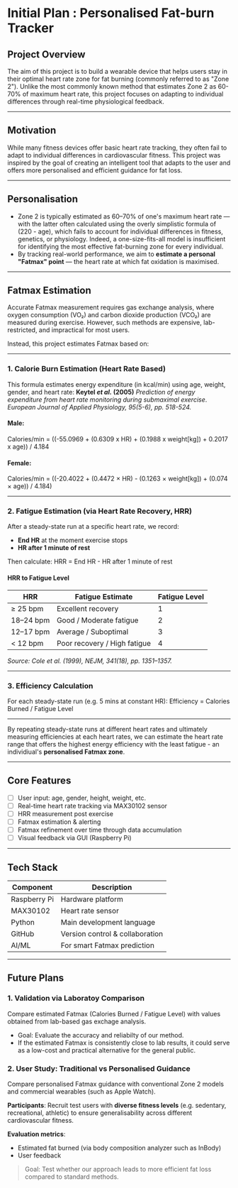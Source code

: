 # Initial Plan : Personalised Fat-burn Tracker

## Project Overview
The aim of this project is to build a wearable device that helps users stay in their optimal heart rate zone for fat burning (commonly referred to as "Zone 2"). Unlike the most commonly known method that estimates Zone 2 as 60-70% of maximum heart rate, this project focuses on adapting to individual differences through real-time physiological feedback.

---

## Motivation
While many fitness devices offer basic heart rate tracking, they often fail to adapt to individual differences in cardiovascular fitness. This project was inspired by the goal of creating an intelligent tool that adapts to the user and offers more personalised and efficient guidance for fat loss.

---

## Personalisation
- Zone 2 is typically estimated as 60–70% of one's maximum heart rate — with the latter often calculated using the overly simplistic formula of (220 - age), which fails to account for individual differences in fitness, genetics, or physiology. Indeed, a one-size-fits-all model is insufficient for identifying the most effective fat-burning zone for every individual.
- By tracking real-world performance, we aim to **estimate a personal "Fatmax" point** — the heart rate at which fat oxidation is maximised.

---

## Fatmax Estimation
Accurate Fatmax measurement requires gas exchange analysis, where oxygen consumption (VO₂) and carbon dioxide production (VCO₂) are measured during exercise. However, such methods are expensive, lab-restricted, and impractical for most users.

Instead, this project estimates Fatmax based on:

---

### 1. **Calorie Burn Estimation (Heart Rate Based)**
This formula estimates energy expenditure (in kcal/min) using age, weight, gender, and heart rate:
**Keytel *et al.* (2005)**
*Prediction of energy expenditure from heart rate monitoring during submaximal exercise*.
_European Journal of Applied Physiology, 95(5-6), pp. 518-524._

#### Male:
Calories/min = ((-55.0969 + (0.6309 x HR) + (0.1988 x weight[kg]) + 0.2017 x age)) / 4.184

#### Female:
Calories/min = ((-20.4022 + (0.4472 × HR) - (0.1263 × weight[kg]) + (0.074 × age)) / 4.184)

---

### 2. **Fatigue Estimation (via Heart Rate Recovery, HRR)**
After a steady-state run at a specific heart rate, we record:

- **End HR** at the moment exercise stops
- **HR after 1 minute of rest**

Then calculate:
HRR = End HR - HR after 1 minute of rest

#### HRR to Fatigue Level

| **HRR** | **Fatigue Estimate**       | **Fatigue Level** |
|----------------------|----------------------------|--------------------------------------|
| ≥ 25 bpm             | Excellent recovery         | 1                                    |
| 18–24 bpm            | Good / Moderate fatigue    | 2                                    |
| 12–17 bpm            | Average / Suboptimal       | 3                                    |
| < 12 bpm             | Poor recovery / High fatigue | 4                                 |

_Source: Cole *et al.* (1999), NEJM, 341(18), pp. 1351–1357._

---

### 3. **Efficiency Calculation**
For each steady-state run (e.g. 5 mins at constant HR):
Efficiency = Calories Burned / Fatigue Level

---

By repeating steady-state runs at different heart rates and ultimately measuring efficiencies at each heart rates, we can estimate the heart rate range that offers the highest energy efficiency with the least fatigue - an individiual's **personalised Fatmax zone**.

---

## Core Features
- [ ] User input: age, gender, height, weight, etc.
- [ ] Real-time heart rate tracking via MAX30102 sensor
- [ ] HRR measurement post exercise
- [ ] Fatmax estimation & alerting
- [ ] Fatmax refinement over time through data accumulation
- [ ] Visual feedback via GUI (Raspberry Pi)

---

## Tech Stack
| Component         | Description                     |
|------------------|---------------------------------|
| Raspberry Pi      | Hardware platform               |
| MAX30102          | Heart rate sensor      |
| Python            | Main development language       |
| GitHub            | Version control & collaboration |
| AI/ML     | For smart Fatmax prediction     |

---

## Future Plans

### 1. **Validation via Laboratoy Comparison**
Compare estimated Fatmax (Calories Burned / Fatigue Level) with values obtained from lab-based gas exchage analysis.

- Goal: Evaluate the accuracy and reliabilty of our method.
- If the estimated Fatmax is consistently close to lab results, it could serve as a low-cost and practical alternative for the general public.

### 2. **User Study: Traditional vs Personalised Guidance**
Compare personalised Fatmax guidance with conventional Zone 2 models and commercial wearables (such as Apple Watch).

**Participants**:
Recruit test users with **diverse fitness levels** (e.g. sedentary, recreational, athletic) to ensure generalisability across different cardiovascular fitness.

**Evaluation metrics**:
- Estimated fat burned (via body composition analyzer such as InBody)
- User feedback

> Goal: Test whether our approach leads to more efficient fat loss compared to standard methods.